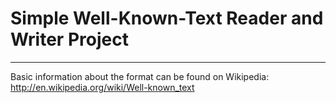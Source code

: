 # Simple Well-Known-Text Reader and Writer Project
___
Basic information about the format can be found on Wikipedia:
http://en.wikipedia.org/wiki/Well-known_text